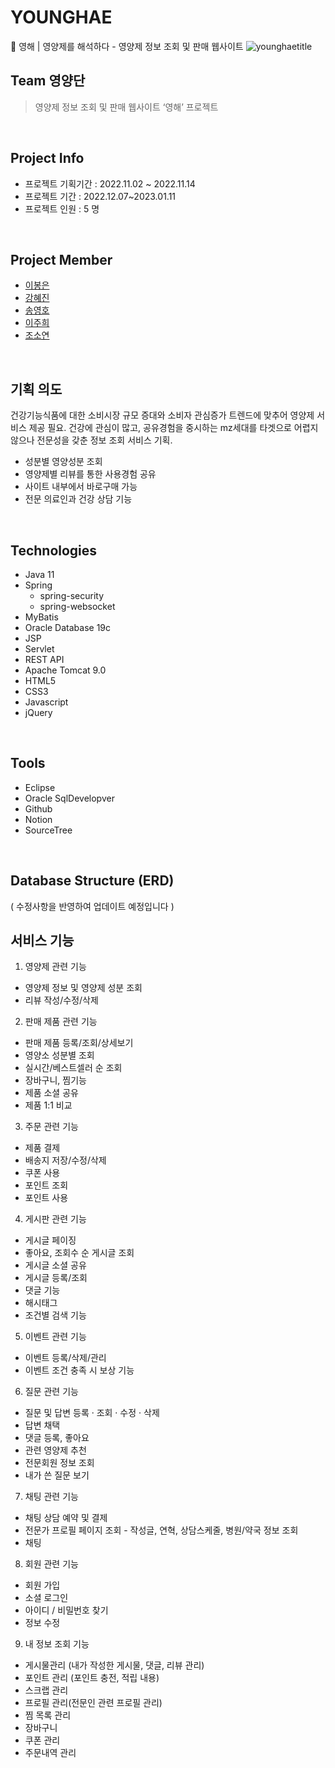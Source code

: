 # YOUNGHAE
💊 영해 | 영양제를 해석하다 - 영양제 정보 조회 및 판매 웹사이트
![younghaetitle](https://user-images.githubusercontent.com/102267039/227518280-e37c9cff-69c5-48b7-a519-bf4f5a307c9a.png)

## Team 영양단
> 영양제 정보 조회 및 판매 웹사이트 ‘영해’ 프로젝트
<br>

## Project Info
- 프로젝트 기획기간 : 2022.11.02 ~ 2022.11.14
- 프로젝트 기간 : 2022.12.07~2023.01.11
- 프로젝트 인원 : 5 명
<br>

## Project Member
- [이봉은](https://github.com/thusis)
- [강혜진](https://github.com/JINKKANG)
- [송영호](https://github.com/Pmyjava)
- [이주희](https://github.com/eclipse1512)
- [조소연](https://github.com/rongha56)
<br>

## 기획 의도
건강기능식품에 대한 소비시장 규모 증대와 소비자 관심증가 트렌드에 맞추어 영양제 서비스 제공 필요. 건강에 관심이 많고, 공유경험을 중시하는 mz세대를 타겟으로 어렵지 않으나 전문성을 갖춘 정보 조회 서비스 기획.
- 성분별 영양성분 조회
- 영양제별 리뷰를 통한 사용경험 공유
- 사이트 내부에서 바로구매 가능
- 전문 의료인과 건강 상담 기능
<br>

## Technologies
- Java 11
- Spring
    - spring-security
    - spring-websocket
- MyBatis
- Oracle Database 19c
- JSP
- Servlet
- REST API
- Apache Tomcat 9.0
- HTML5
- CSS3
- Javascript
- jQuery
<br>

## Tools
- Eclipse
- Oracle SqlDevelopver
- Github
- Notion
- SourceTree
<br>

## Database Structure (ERD)
( 수정사항을 반영하여 업데이트 예정입니다 ) 
<br>

## 서비스 기능
1. 영양제 관련 기능 
  - 영양제 정보 및 영양제 성분 조회
  - 리뷰 작성/수정/삭제
2. 판매 제품 관련 기능 
  - 판매 제품 등록/조회/상세보기
  - 영양소 성분별 조회
  - 실시간/베스트셀러 순 조회
  - 장바구니, 찜기능
  - 제품 소셜 공유
  - 제품 1:1 비교
3. 주문 관련 기능 
  - 제품 결제
  - 배송지 저장/수정/삭제
  - 쿠폰 사용
  - 포인트 조회
  - 포인트 사용
4. 게시판 관련 기능
  - 게시글 페이징
  - 좋아요, 조회수 순 게시글 조회
  - 게시글 소셜 공유
  - 게시글 등록/조회
  - 댓글 기능
  - 해시태그
  - 조건별 검색 기능
5. 이벤트 관련 기능 
  - 이벤트 등록/삭제/관리
  - 이벤트 조건 충족 시 보상 기능
6. 질문 관련 기능 
  - 질문 및 답변 등록 · 조회 · 수정 · 삭제
  - 답변 채택
  - 댓글 등록, 좋아요
  - 관련 영양제 추천
  - 전문회원 정보 조회
  - 내가 쓴 질문 보기
7. 채팅 관련 기능 
  - 채팅 상담 예약 및 결제
  - 전문가 프로필 페이지 조회 - 작성글, 연혁, 상담스케줄, 병원/약국 정보 조회
  - 채팅
8. 회원 관련 기능 
  - 회원 가입
  - 소셜 로그인
  - 아이디 / 비밀번호 찾기
  - 정보 수정
9. 내 정보 조회 기능 
  - 게시물관리 (내가 작성한 게시물, 댓글, 리뷰 관리)
  - 포인트 관리 (포인트 충전, 적립 내용)
  - 스크랩 관리
  - 프로필 관리(전문인 관련 프로필 관리)
  - 찜 목록 관리
  - 장바구니
  - 쿠폰 관리
  - 주문내역 관리


